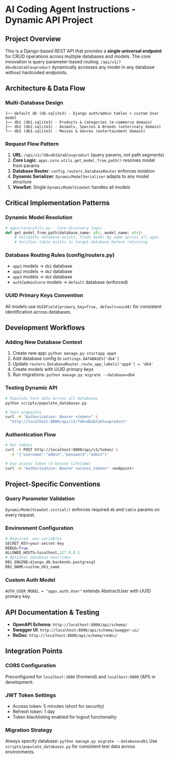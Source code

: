 # AI Coding Agent Instructions - Dynamic API Project

## Project Overview

This is a Django-based REST API that provides a **single universal endpoint** for CRUD operations across multiple databases and models. The core innovation is query parameter-based routing: `/api/v1/?db=db1&table=product` dynamically accesses any model in any database without hardcoded endpoints.

## Architecture & Data Flow

### Multi-Database Design

```
├── default db (db.sqlite3) - Django auth/admin tables + custom User model
├── db1 (db1.sqlite3) - Products & Categories (e-commerce domain)
├── db2 (db2.sqlite3) - Animals, Species & Breeds (veterinary domain)
└── db3 (db3.sqlite3) - Movies & Genres (entertainment domain)
```

### Request Flow Pattern

1. **URL**: `/api/v1/?db=db1&table=product` (query params, not path segments)
2. **Core Logic**: `apps.core.utils.get_model_from_path()` resolves model from params
3. **Database Router**: `config.routers.DatabaseRouter` enforces isolation
4. **Dynamic Serializer**: `DynamicModelSerializer` adapts to any model structure
5. **ViewSet**: Single `DynamicModelViewSet` handles all models

## Critical Implementation Patterns

### Dynamic Model Resolution

```python
# apps/core/utils.py - Core discovery logic
def get_model_from_path(database_name: str, model_name: str):
    # Validates database exists, finds model by name across all apps
    # Verifies table exists in target database before returning
```

### Database Routing Rules (config/routers.py)

- `app1` models → `db1` database
- `app2` models → `db2` database
- `app3` models → `db3` database
- `auth`/`admin`/`core` models → `default` database (enforced)

### UUID Primary Keys Convention

All models use `UUIDField(primary_key=True, default=uuid4)` for consistent identification across databases.

## Development Workflows

### Adding New Database Context

1. Create new app: `python manage.py startapp app4`
2. Add database config to `settings.DATABASES['db4']`
3. Update `routers.DatabaseRouter.route_app_labels['app4'] = 'db4'`
4. Create models with UUID primary keys
5. Run migrations: `python manage.py migrate --database=db4`

### Testing Dynamic API

```bash
# Populate test data across all databases
python scripts/populate_databases.py

# Test endpoints
curl -H "Authorization: Bearer <token>" \
  "http://localhost:8000/api/v1/?db=db1&table=product"
```

### Authentication Flow

```bash
# Get tokens
curl -X POST http://localhost:8000/api/v1/token/ \
  -d '{"username":"admin","password":"admin"}'

# Use access token (5-minute lifetime)
curl -H "Authorization: Bearer <access_token>" <endpoint>
```

## Project-Specific Conventions

### Query Parameter Validation

`DynamicModelViewSet.initial()` enforces required `db` and `table` params on every request.

### Environment Configuration

```python
# Required .env variables
SECRET_KEY=your-secret-key
DEBUG=True
ALLOWED_HOSTS=localhost,127.0.0.1
# Optional database overrides
DB1_ENGINE=django.db.backends.postgresql
DB1_NAME=custom_db1_name
```

### Custom Auth Model

`AUTH_USER_MODEL = "apps.auth.User"` extends AbstractUser with UUID primary key.

## API Documentation & Testing

- **OpenAPI Schema**: `http://localhost:8000/api/schema/`
- **Swagger UI**: `http://localhost:8000/api/schema/swagger-ui/`
- **ReDoc**: `http://localhost:8000/api/schema/redoc/`

## Integration Points

### CORS Configuration

Preconfigured for `localhost:3000` (frontend) and `localhost:8000` (API) in development.

### JWT Token Settings

- Access token: 5 minutes (short for security)
- Refresh token: 1 day
- Token blacklisting enabled for logout functionality

### Migration Strategy

Always specify database: `python manage.py migrate --database=db1`
Use `scripts/populate_databases.py` for consistent test data across environments.
